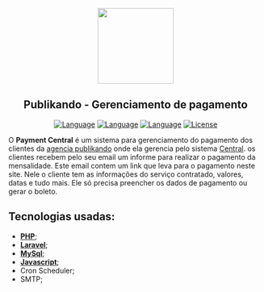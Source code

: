 <p align="center"><a href="https://getteli.github.io/Publikando/" target="_blank"><img src="https://getteli.github.io/Publikando/assets/images/logo.png" width="150px"></a></p>

<h2 align="center">
    <b>Publikando - Gerenciamento de pagamento</b>
</h2>

<p align="center">
    <a href="#"><img src="https://img.shields.io/badge/language-PHP-%237175aa" alt="Language"></a>
    <a href="#"><img src="https://img.shields.io/badge/language-MySQL-%237175aa" alt="Language"></a>
    <a href="#"><img src="https://img.shields.io/badge/language-JS-%23f7df1e" alt="Language"></a>
    <a href="#"><img src="https://img.shields.io/badge/license-MIT-green" alt="License"></a>
</p>

<p>
    O <b>Payment Central</b> é um sistema para gerenciamento do pagamento dos clientes da <a href="https://getteli.github.io/Publikando/" target="_blank">agencia publikando</a> onde ela gerencia pelo sistema <a href="https://github.com/Getteli/Central" target="_blank">Central</a>. os clientes recebem pelo seu email um informe para realizar o pagamento da mensalidade. Este email contem um link que leva para o pagamento neste site. Nele o cliente tem as informações do serviço contratado, valores, datas e tudo mais. Ele só precisa preencher os dados de pagamento ou gerar o boleto.
</p>

## Tecnologias usadas:
- **[PHP](https://www.php.net/)**;
- **[Laravel](https://laravel.com/)**;
- **[MySql](https://www.mysql.com/)**;
- **[Javascript](https://developer.mozilla.org/pt-BR/docs/Web/JavaScript)**;
- Cron Scheduler;
- SMTP;
